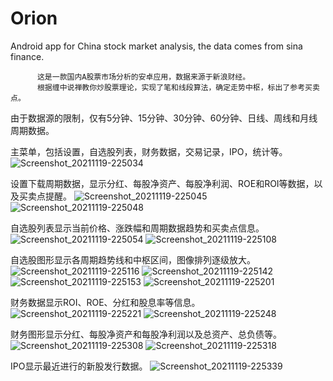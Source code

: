# Orion
Android app for China stock market analysis, the data comes from sina finance. 
          
          这是一款国内A股票市场分析的安卓应用，数据来源于新浪财经。
          根据缠中说禅教你炒股票理论，实现了笔和线段算法，确定走势中枢，标出了参考买卖点。
由于数据源的限制，仅有5分钟、15分钟、30分钟、60分钟、日线、周线和月线周期数据。 

主菜单，包括设置，自选股列表，财务数据，交易记录，IPO，统计等。
![Screenshot_20211119-225034](https://user-images.githubusercontent.com/20741368/142643879-cf69401a-f36b-4a43-856c-9f2ab216a0f2.png)

设置下载周期数据，显示分红、每股净资产、每股净利润、ROE和ROI等数据，以及买卖点提醒。
  ![Screenshot_20211119-225045](https://user-images.githubusercontent.com/20741368/142644492-b3bf14b9-2293-4016-baa0-24170d56691a.png)
![Screenshot_20211119-225048](https://user-images.githubusercontent.com/20741368/142644502-0c047d06-b483-4181-848d-cb3dbed447c9.png)

自选股列表显示当前价格、涨跌幅和周期数据趋势和买卖点信息。
  ![Screenshot_20211119-225054](https://user-images.githubusercontent.com/20741368/142644877-328d399e-0723-4562-825d-2adb661de40d.png)
![Screenshot_20211119-225108](https://user-images.githubusercontent.com/20741368/142644885-1f234d21-7b97-4f43-a12c-9af128ae7895.png)
  
自选股图形显示各周期趋势线和中枢区间，图像排列逐级放大。
  ![Screenshot_20211119-225116](https://user-images.githubusercontent.com/20741368/142645281-2040aa33-af56-40d8-a19f-32a7a2017178.png)
![Screenshot_20211119-225142](https://user-images.githubusercontent.com/20741368/142645296-153367c9-d3b9-44ff-9b8d-1123f6d8ca16.png)
![Screenshot_20211119-225153](https://user-images.githubusercontent.com/20741368/142645301-21458c19-d4ee-4517-b995-afe112921d5c.png)
![Screenshot_20211119-225201](https://user-images.githubusercontent.com/20741368/142645305-be5c5f85-d574-4396-9657-6bed42c9ee58.png)
  
财务数据显示ROI、ROE、分红和股息率等信息。
  ![Screenshot_20211119-225221](https://user-images.githubusercontent.com/20741368/142645628-ff975802-5b97-4bff-8315-c3f38bdd91c4.png)
![Screenshot_20211119-225248](https://user-images.githubusercontent.com/20741368/142645639-cd9cded1-9cb5-4c46-bff5-d2ea10021360.png)
  
财务图形显示分红、每股净资产和每股净利润以及总资产、总负债等。
  ![Screenshot_20211119-225308](https://user-images.githubusercontent.com/20741368/142646023-61cb1481-2bb5-439c-962e-ab308b58febe.png)
![Screenshot_20211119-225318](https://user-images.githubusercontent.com/20741368/142646030-71e3bd34-adc0-4975-968a-b04841b73bed.png)

IPO显示最近进行的新股发行数据。
  ![Screenshot_20211119-225339](https://user-images.githubusercontent.com/20741368/142646110-047d262d-4407-4b20-9559-3e2a3f638071.png)


  
